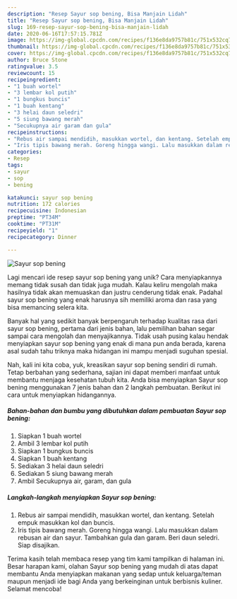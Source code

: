 ```yaml
---
description: "Resep Sayur sop bening, Bisa Manjain Lidah"
title: "Resep Sayur sop bening, Bisa Manjain Lidah"
slug: 169-resep-sayur-sop-bening-bisa-manjain-lidah
date: 2020-06-16T17:57:15.781Z
image: https://img-global.cpcdn.com/recipes/f136e8da9757b81c/751x532cq70/sayur-sop-bening-foto-resep-utama.jpg
thumbnail: https://img-global.cpcdn.com/recipes/f136e8da9757b81c/751x532cq70/sayur-sop-bening-foto-resep-utama.jpg
cover: https://img-global.cpcdn.com/recipes/f136e8da9757b81c/751x532cq70/sayur-sop-bening-foto-resep-utama.jpg
author: Bruce Stone
ratingvalue: 3.5
reviewcount: 15
recipeingredient:
- "1 buah wortel"
- "3 lembar kol putih"
- "1 bungkus buncis"
- "1 buah kentang"
- "3 helai daun seledri"
- "5 siung bawang merah"
- "Secukupnya air garam dan gula"
recipeinstructions:
- "Rebus air sampai mendidih, masukkan wortel, dan kentang. Setelah empuk masukkan kol dan buncis."
- "Iris tipis bawang merah. Goreng hingga wangi. Lalu masukkan dalam rebusan air dan sayur. Tambahkan gula dan garam. Beri daun seledri. Siap disajikan."
categories:
- Resep
tags:
- sayur
- sop
- bening

katakunci: sayur sop bening 
nutrition: 172 calories
recipecuisine: Indonesian
preptime: "PT34M"
cooktime: "PT31M"
recipeyield: "1"
recipecategory: Dinner

---
```



![Sayur sop bening](https://img-global.cpcdn.com/recipes/f136e8da9757b81c/751x532cq70/sayur-sop-bening-foto-resep-utama.jpg)

Lagi mencari ide resep sayur sop bening yang unik? Cara menyiapkannya memang tidak susah dan tidak juga mudah. Kalau keliru mengolah maka hasilnya tidak akan memuaskan dan justru cenderung tidak enak. Padahal sayur sop bening yang enak harusnya sih memiliki aroma dan rasa yang bisa memancing selera kita.



Banyak hal yang sedikit banyak berpengaruh terhadap kualitas rasa dari sayur sop bening, pertama dari jenis bahan, lalu pemilihan bahan segar sampai cara mengolah dan menyajikannya. Tidak usah pusing kalau hendak menyiapkan sayur sop bening yang enak di mana pun anda berada, karena asal sudah tahu triknya maka hidangan ini mampu menjadi suguhan spesial.


Nah, kali ini kita coba, yuk, kreasikan sayur sop bening sendiri di rumah. Tetap berbahan yang sederhana, sajian ini dapat memberi manfaat untuk membantu menjaga kesehatan tubuh kita. Anda bisa menyiapkan Sayur sop bening menggunakan 7 jenis bahan dan 2 langkah pembuatan. Berikut ini cara untuk menyiapkan hidangannya.

<!--inarticleads1-->

##### Bahan-bahan dan bumbu yang dibutuhkan dalam pembuatan Sayur sop bening:

1. Siapkan 1 buah wortel
1. Ambil 3 lembar kol putih
1. Siapkan 1 bungkus buncis
1. Siapkan 1 buah kentang
1. Sediakan 3 helai daun seledri
1. Sediakan 5 siung bawang merah
1. Ambil Secukupnya air, garam, dan gula




<!--inarticleads2-->

##### Langkah-langkah menyiapkan Sayur sop bening:

1. Rebus air sampai mendidih, masukkan wortel, dan kentang. Setelah empuk masukkan kol dan buncis.
1. Iris tipis bawang merah. Goreng hingga wangi. Lalu masukkan dalam rebusan air dan sayur. Tambahkan gula dan garam. Beri daun seledri. Siap disajikan.




Terima kasih telah membaca resep yang tim kami tampilkan di halaman ini. Besar harapan kami, olahan Sayur sop bening yang mudah di atas dapat membantu Anda menyiapkan makanan yang sedap untuk keluarga/teman maupun menjadi ide bagi Anda yang berkeinginan untuk berbisnis kuliner. Selamat mencoba!

